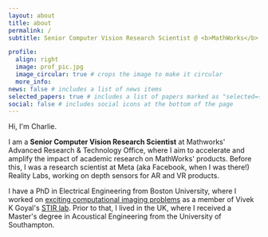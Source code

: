 ```yaml
---
layout: about
title: about
permalink: /
subtitle: Senior Computer Vision Research Scientist @ <b>MathWorks</b> - Previously @ <b>Meta/Facebook Reality Labs</b>

profile:
  align: right
  image: prof_pic.jpg
  image_circular: true # crops the image to make it circular
  more_info: 
news: false # includes a list of news items
selected_papers: true # includes a list of papers marked as "selected={true}"
social: false # includes social icons at the bottom of the page
---
```


Hi, I'm Charlie.

I am a <b>Senior Computer Vision Research Scientist</b> at Mathworks' Advanced Research & Technology Office, where I aim to accelerate and amplify the impact of academic research on MathWorks' products. Before this, I was a research scientist at Meta (aka Facebook, when I was there!) Reality Labs, working on depth sensors for AR and VR products. 

I have a PhD in Electrical Engineering from Boston University, where I worked on [exciting computational imaging problems](https://hdl.handle.net/2144/43116) as a member of Vivek K Goyal's [STIR lab](https://vivekgoyal.org/). Prior to that, I lived in the UK, where I received a Master's degree in Acoustical Engineering from the University of Southampton.
